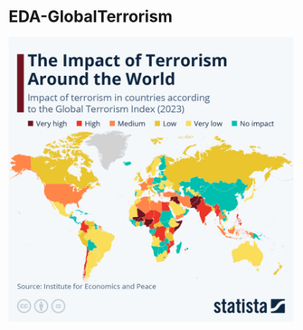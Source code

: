 # EDA-GlobalTerrorism

![Global Terrorism](https://github.com/Riyal11/EDA-GlobalTerrorism/blob/6dd6544b389d7a8495a61459185179bbdae9165c/stats_2023.jpeg)
